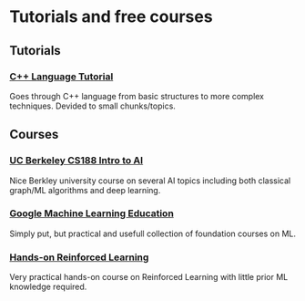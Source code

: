 # Tutorials and free courses

## Tutorials
### [C++ Language Tutorial](https://cplusplus.com/doc/tutorial/)
Goes through C++ language from basic structures to more complex techniques. Devided to small chunks/topics.

## Courses
### [UC Berkeley CS188 Intro to AI](http://ai.berkeley.edu/home.html)
Nice Berkley university course on several AI topics including both classical graph/ML algorithms and deep learning.

### [Google Machine Learning Education](https://developers.google.com/machine-learning)
Simply put, but practical and usefull collection of foundation courses on ML.

### [Hands-on Reinforced Learning](https://github.com/Paulescu/hands-on-rl)
Very practical hands-on course on Reinforced Learning with little prior ML knowledge required.